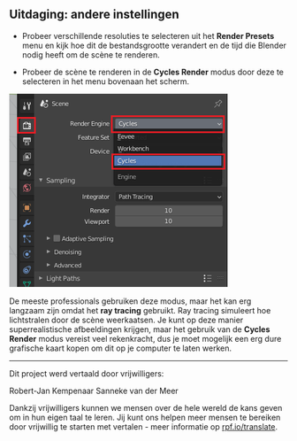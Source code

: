 ## Uitdaging: andere instellingen

+ Probeer verschillende resoluties te selecteren uit het **Render Presets** menu en kijk hoe dit de bestandsgrootte verandert en de tijd die Blender nodig heeft om de scène te renderen.

+ Probeer de scène te renderen in de **Cycles Render** modus door deze te selecteren in het menu bovenaan het scherm.

![Cycles render](images/cycles-render.png)

De meeste professionals gebruiken deze modus, maar het kan erg langzaam zijn omdat het **ray tracing** gebruikt. Ray tracing simuleert hoe lichtstralen door de scène weerkaatsen. Je kunt op deze manier superrealistische afbeeldingen krijgen, maar het gebruik van de **Cycles Render** modus vereist veel rekenkracht, dus je moet mogelijk een erg dure grafische kaart kopen om dit op je computer te laten werken.


***
Dit project werd vertaald door vrijwilligers:

Robert-Jan Kempenaar
Sanneke van der Meer

Dankzij vrijwilligers kunnen we mensen over de hele wereld de kans geven om in hun eigen taal te leren. Jij kunt ons helpen meer mensen te bereiken door vrijwillig te starten met vertalen - meer informatie op [rpf.io/translate](https://rpf.io/translate).